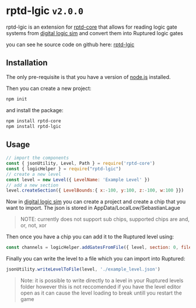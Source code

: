 # rptd-lgic `v2.0.0`

rptd-lgic is an extension for [rptd-core](https://github.com/samgcode/rptd-lgic) that allows for reading logic gate systems from [digital logic sim](https://sebastian.itch.io/digital-logic-sim) and convert them into Ruptured logic gates

you can see he source code on github here: [rptd-lgic](https://github.com/samgcode/rptd-lgic)

## Installation

The only pre-requisite is that you have a version of [node.js](https://nodejs.org/en/) installed.

Then you can create a new project:
```bash
npm init
```
and install the package:
```bash
npm install rptd-core
npm install rptd-lgic
```

## Usage
```javascript
// import the components
const { jsonUtility, Level, Path } = require('rptd-core')
const { logicHelper } = require("rptd-lgic")
// create a new level
const level = new Level({ LevelName: 'Example Level' })
// add a new section
level.createSection({ LevelBounds:{ x:-100, y:100, z:-100, w:100 }})
```
Now in  [digital logic sim](https://sebastian.itch.io/digital-logic-sim)  you can create a project and create a chip that you want to import. The json is stored in AppData/LocalLow/SebastianLague

> NOTE: currently does not support sub chips, supported chips are and, or, not, xor

Then once you have a chip you can add it to the Ruptured level using:
```javascript
const channels = logicHelper.addGatesFromFile({ level, section: 0, filePath: '/path/to/chip.json'})
```

Finally you can write the level to a file which you can import into Ruptured:
```javascript
jsonUtility.writeLevelToFile(level, './example_level.json')
```
> Note: it is possible to write directly to a level in your Ruptured levels folder however this is not reccomended if you have the level editor open as it can cause the level loading to break untill you restart the game
